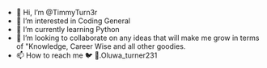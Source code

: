 - 👋 Hi, I’m @TimmyTurn3r
- 👀 I’m interested in Coding General 
- 🌱 I’m currently learning Python
- 💞️ I’m looking to collaborate on any ideas that will make me grow in terms of "Knowledge, Career Wise and all other goodies.
- 📫 How to reach me 🐦 📸.Oluwa_turner231 

<!---
TimmyTurn3r/TimmyTurn3r is a ✨ special ✨ repository because its `README.md` (this file) appears on your GitHub profile.
You can click the Preview link to take a look at your changes.
--->
